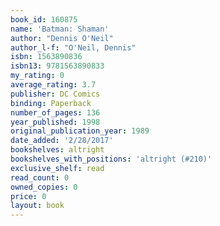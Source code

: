```yaml
---
book_id: 160875
name: 'Batman: Shaman'
author: "Dennis O'Neil"
author_l-f: "O'Neil, Dennis"
isbn: 1563890836
isbn13: 9781563890833
my_rating: 0
average_rating: 3.7
publisher: DC Comics
binding: Paperback
number_of_pages: 136
year_published: 1998
original_publication_year: 1989
date_added: '2/28/2017'
bookshelves: altright
bookshelves_with_positions: 'altright (#210)'
exclusive_shelf: read
read_count: 0
owned_copies: 0
price: 0
layout: book
---
```


